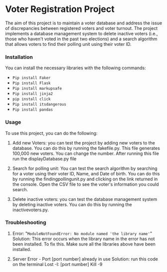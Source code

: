 # Voter Registration Project

The aim of this project is to maintain a voter database and address the issue of discrepancies between registered voters and voter turnout. The project implements a database management system to delete inactive voters (i.e., those who haven't voted in the past two elections) and a search algorithm that allows voters to find their polling unit using their voter ID.


### Installation
 You can install the necessary libraries with the following commands:
* `Pip install Faker `
* `Pip install Flask `
* `Pip install markupsafe`
* `Pip install jinja2`
* `pip install click`
* `Pip install itsdangerous`
* `Pip install pandas`


### Usage
 To use this project, you can do the following:

1. Add new Voters: you can test the project by adding new voters to the database. You can do this by running the fakefile.py. This file generates 100,000 new voters. You can change the number. After running this file run the displayDatabase.py file

2. Search for polling unit: You can test the search algorithm by searching for a voter using their voter ID, Name, and Date of birth.  You can do this by running the findingpollingunit.py and clicking on the link returned in the console. Open the CSV file to see the voter's information you could search.

3. Delete inactive voters: you can test the database management system by deleting inactive voters. You can do this by running the inactivevoters.py.
  


### Troubleshooting 

1. Error: "`ModuleNotFoundError: No module named 'the library name'`"
Solution: This error occurs when the library name in the error has not been installed. To fix this. Make sure all the libraries above have been installed.
 
2. Server Error - Port [port number] already in use
Solution: run this code on the terminal 
Lost -I: [port number]
Kill -9 <PID>



